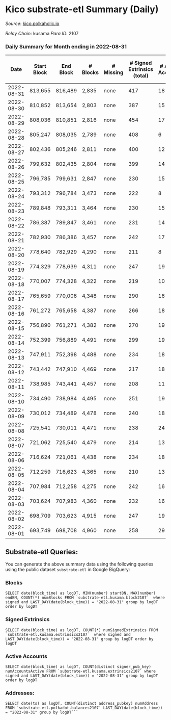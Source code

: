 # Kico substrate-etl Summary (Daily)

_Source_: [kico.polkaholic.io](https://kico.polkaholic.io)

*Relay Chain*: kusama
*Para ID*: 2107



### Daily Summary for Month ending in 2022-08-31


| Date | Start Block | End Block | # Blocks | # Missing | # Signed Extrinsics (total) | # Active Accounts | # Addresses with Balances | # Events | # Transfers | # XCM Transfers In | # XCM Transfers Out |
| ---- | ----------- | --------- | -------- | --------- | --------------------------- | ----------------- | ------------------------- | -------- | ----------- | ------------------ | ------------------- |
| 2022-08-31 | 813,655 | 816,489 | 2,835 | none | 417 | 18 | 26,990 | 21,569 | 28 ($42.84) |   | 2 ($70.09) |
| 2022-08-30 | 810,852 | 813,654 | 2,803 | none | 387 | 15 | 26,990 | 21,220 | 24 ($1.07) |   |   |
| 2022-08-29 | 808,036 | 810,851 | 2,816 | none | 454 | 17 | 26,989 | 21,729 | 87 ($5,008.16) | 1 ($3,087.00) | 1 ($22.76) |
| 2022-08-28 | 805,247 | 808,035 | 2,789 | none | 408 | 6 | 26,989 | 21,148 | 3  |   |   |
| 2022-08-27 | 802,436 | 805,246 | 2,811 | none | 400 | 12 | 26,989 | 21,307 | 13 ($234.12) | 1 ($221.89) | 1 ($228.51) |
| 2022-08-26 | 799,632 | 802,435 | 2,804 | none | 399 | 14 | 26,989 | 21,341 | 48 ($2,950.75) | 4 ($2,891.34) | 2 ($320.65) |
| 2022-08-25 | 796,785 | 799,631 | 2,847 | none | 230 | 15 | 26,988 | 20,927 | 47 ($27.89) |   |   |
| 2022-08-24 | 793,312 | 796,784 | 3,473 | none | 222 | 8 | 26,987 | 25,234 | 15 ($0.28) |   |   |
| 2022-08-23 | 789,848 | 793,311 | 3,464 | none | 230 | 15 | 26,987 | 25,247 | 32 ($208.55) | 1 ($199.74) | 2 ($203.51) |
| 2022-08-22 | 786,387 | 789,847 | 3,461 | none | 231 | 14 | 26,987 | 25,251 | 42 ($1,805.49) | 1 ($1,802.87) |   |
| 2022-08-21 | 782,930 | 786,386 | 3,457 | none | 242 | 17 | 26,987 | 25,316 | 65 ($47.81) |   |   |
| 2022-08-20 | 778,640 | 782,929 | 4,290 | none | 211 | 8 | 26,985 | 30,967 | 32 ($446.67) | 3 ($2,036.48) | 3 ($416.36) |
| 2022-08-19 | 774,329 | 778,639 | 4,311 | none | 247 | 19 | 26,985 | 31,380 | 82 ($1,411.59) | 5 ($4,298.96) | 6 ($1,262.11) |
| 2022-08-18 | 770,007 | 774,328 | 4,322 | none | 219 | 10 | 26,984 | 31,254 | 48 ($122.00) |   |   |
| 2022-08-17 | 765,659 | 770,006 | 4,348 | none | 290 | 16 | 26,984 | 31,969 | 158 ($34.78) | 3 ($17,815.49) | 3 ($377.83) |
| 2022-08-16 | 761,272 | 765,658 | 4,387 | none | 266 | 18 | 26,984 | 32,079 | 128 ($2,784.91) | 3 ($1,379.11) | 3 ($2,156.83) |
| 2022-08-15 | 756,890 | 761,271 | 4,382 | none | 270 | 19 | 26,983 | 32,004 | 110 ($377.64) | 1 ($1,699.33) | 1 ($156.99) |
| 2022-08-14 | 752,399 | 756,889 | 4,491 | none | 299 | 19 | 26,983 | 33,047 | 158 ($2,735.75) | 8 ($8,603.69) | 7 ($28,473.27) |
| 2022-08-13 | 747,911 | 752,398 | 4,488 | none | 234 | 18 | 26,982 | 32,522 | 68 ($10.69) | 1 ($8.28) |   |
| 2022-08-12 | 743,442 | 747,910 | 4,469 | none | 217 | 18 | 26,981 | 32,217 | 33 ($235.21) | 1 ($1,511.54) | 3 ($60.03) |
| 2022-08-11 | 738,985 | 743,441 | 4,457 | none | 208 | 11 | 26,980 | 32,124 | 30 ($310.25) | 3 ($313.61) | 2 ($315.03) |
| 2022-08-10 | 734,490 | 738,984 | 4,495 | none | 251 | 19 | 26,979 | 32,659 | 88 ($6,971.59) | 3 ($814.26) | 3 ($3,175.24) |
| 2022-08-09 | 730,012 | 734,489 | 4,478 | none | 240 | 18 | 26,979 | 32,464 | 67 ($1,177.33) | 5 ($972.02) | 4 ($1,001.16) |
| 2022-08-08 | 725,541 | 730,011 | 4,471 | none | 238 | 24 | 26,978 | 32,379 | 62 ($99.96) |   | 3 ($320.60) |
| 2022-08-07 | 721,062 | 725,540 | 4,479 | none | 214 | 13 | 26,977 | 32,297 | 39 ($264.92) |   |   |
| 2022-08-06 | 716,624 | 721,061 | 4,438 | none | 234 | 18 | 26,976 | 32,150 | 67 ($1,501.45) |   | 4 ($1,276.30) |
| 2022-08-05 | 712,259 | 716,623 | 4,365 | none | 210 | 13 | 26,975 | 31,478 | 28 ($155.75) | 1 ($619.54) | 3 ($955.58) |
| 2022-08-04 | 707,984 | 712,258 | 4,275 | none | 242 | 16 | 26,975 | 31,080 | 78 ($222.04) |   | 2 ($180.12) |
| 2022-08-03 | 703,624 | 707,983 | 4,360 | none | 232 | 16 | 26,975 | 31,592 | 60 ($404.29) |   | 1 ($387.75) |
| 2022-08-02 | 698,709 | 703,623 | 4,915 | none | 247 | 19 | 26,975 | 35,600 | 75 ($1,058.58) | 7 ($1,210.98) | 4 ($1,468.65) |
| 2022-08-01 | 693,749 | 698,708 | 4,960 | none | 258 | 29 | 26,975 | 35,971 | 68 ($5,396.79) | 6 ($3,494.29) | 7 ($5,732.41) |

## Substrate-etl Queries:
You can generate the above summary data using the following queries using the public dataset `substrate-etl` in Google BigQuery:


### Blocks
```
SELECT date(block_time) as logDT, MIN(number) startBN, MAX(number) endBN, COUNT(*) numBlocks FROM `substrate-etl.kusama.block2107`  where signed and LAST_DAY(date(block_time)) = "2022-08-31" group by logDT order by logDT
```


### Signed Extrinsics
```
SELECT date(block_time) as logDT, COUNT(*) numSignedExtrinsics FROM `substrate-etl.kusama.extrinsics2107`  where signed and LAST_DAY(date(block_time)) = "2022-08-31" group by logDT order by logDT
```


### Active Accounts
```
SELECT date(block_time) as logDT, COUNT(distinct signer_pub_key) numAccountsActive FROM `substrate-etl.kusama.extrinsics2107` where signed and LAST_DAY(date(block_time)) = "2022-08-31" group by logDT order by logDT
```


### Addresses:
```
SELECT date(ts) as logDT, COUNT(distinct address_pubkey) numAddress FROM `substrate-etl.polkadot.balances2107` LAST_DAY(date(block_time)) = "2022-08-31" group by logDT```


